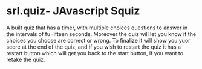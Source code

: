 # srl.quiz- JAvascript Squiz
A built quiz that has a timer, with multiple choices questions to answer in the intervals of fu=ifteen seconds. Moreover the quiz will let you know if the choices you choose are correct or wrong. To finalize it will show you yuor score at the end of the quiz, and if you wish to restart the quiz it has a restart button which will get you back to the start button, if you want to retake the quiz.